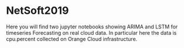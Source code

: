 # NetSoft2019
Here you will find two jupyter notebooks showing ARIMA and LSTM for timeseries Forecasting on real cloud data. 
In particular here the data is cpu.percent collected on Orange Cloud infrastructure. 
